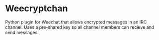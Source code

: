 # Weecryptchan

Python plugin for Weechat that allows encrypted messages in an IRC channel.
Uses a pre-shared key so all channel members can recieve and send messages.


